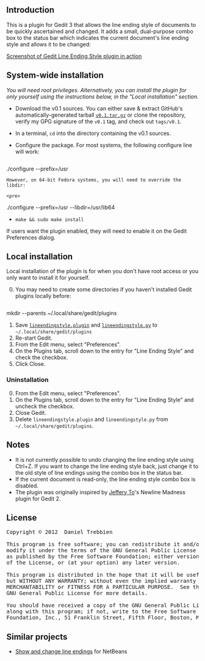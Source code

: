 ## Introduction
This is a plugin for Gedit 3 that allows the line ending style of documents to be quickly ascertained and changed. It adds a small, dual-purpose combo box to the status bar which indicates the current document's line ending style and allows it to be changed:

[Screenshot of Gedit Line Ending Style plugin in action](http://i.imgur.com/tI8zh.png)

## System-wide installation
*You will need root privileges. Alternatively, you can install the plugin for only yourself using the instructions below, in the "Local installation" section.*

 *  Download the v0.1 sources. You can either save & extract GitHub's automatically-generated tarball [`v0.1.tar.gz`](https://github.com/dtrebbien/gedit-line-ending-style-plugin/tarball/v0.1) or clone the repository, verify my GPG signature of the `v0.1` tag, and check out `tags/v0.1`.
 *  In a terminal, `cd` into the directory containing the v0.1 sources.
 *  Configure the package. For most systems, the following configure line will work:

    <pre>
./configure --prefix=/usr
</pre>

    However, on 64-bit Fedora systems, you will need to override the libdir:
    
    <pre>
./configure --prefix=/usr --libdir=/usr/lib64
</pre>
 *  `make && sudo make install`

If users want the plugin enabled, they will need to enable it on the Gedit Preferences dialog.

## Local installation
Local installation of the plugin is for when you don't have root access or you only want to install it for yourself.

 0. You may need to create some directories if you haven't installed Gedit plugins locally before:

    <pre>
mkdir --parents ~/.local/share/gedit/plugins
</pre>
 1. Save [`lineendingstyle.plugin`](https://github.com/dtrebbien/gedit-line-ending-style-plugin/raw/424920911e25875282d03a38c93c4e779ea04c25/src/lineendingstyle.plugin) and [`lineendingstyle.py`](https://github.com/dtrebbien/gedit-line-ending-style-plugin/raw/424920911e25875282d03a38c93c4e779ea04c25/src/lineendingstyle.py) to `~/.local/share/gedit/plugins`
 2. Re-start Gedit.
 3. From the Edit menu, select "Preferences".
 4. On the Plugins tab, scroll down to the entry for "Line Ending Style" and check the checkbox.
 5. Click Close.

### Uninstallation
 0. From the Edit menu, select "Preferences".
 1. On the Plugins tab, scroll down to the entry for "Line Ending Style" and uncheck the checkbox.
 2. Close Gedit.
 3. Delete `lineendingstyle.plugin` and `lineendingstyle.py` from `~/.local/share/gedit/plugins`.

## Notes
 *  It is not currently possible to undo changing the line ending style using Ctrl+Z. If you want to change the line ending style back, just change it to the old style of line endings using the combo box in the status bar.
 *  If the current document is read-only, the line ending style combo box is disabled.
 *  The plugin was originally inspired by [Jeffery To](https://github.com/jefferyto)'s Newline Madness plugin for Gedit 2.

## License
<pre>
Copyright © 2012  Daniel Trebbien

This program is free software; you can redistribute it and/or
modify it under the terms of the GNU General Public License
as published by the Free Software Foundation; either version 2
of the License, or (at your option) any later version.

This program is distributed in the hope that it will be useful,
but WITHOUT ANY WARRANTY; without even the implied warranty of
MERCHANTABILITY or FITNESS FOR A PARTICULAR PURPOSE.  See the
GNU General Public License for more details.

You should have received a copy of the GNU General Public License
along with this program; if not, write to the Free Software
Foundation, Inc., 51 Franklin Street, Fifth Floor, Boston, MA  02110-1301, USA.
</pre>

## Similar projects

 *  [Show and change line endings](http://plugins.netbeans.org/plugin/36810/show-and-change-line-endings) for NetBeans